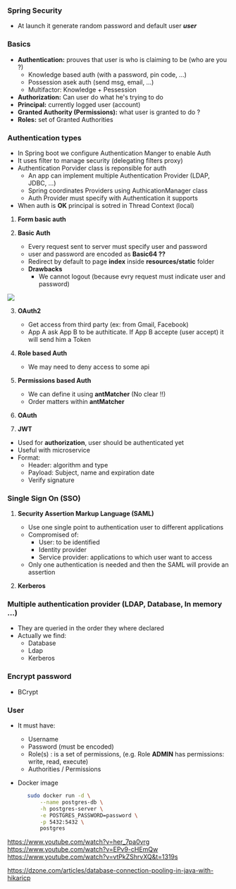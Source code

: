 ### Spring Security
* At launch it generate random password  and default user ***user***

### Basics
* **Authentication:** prouves that user is who is claiming to be (who are you ?)
    * Knowledge based auth (with a password, pin code, ...)
    * Possession asek auth (send msg, email, ...)
    * Multifactor: Knowledge + Pessession
* **Authorization:**  Can user do what he's trying to do
* **Principal:** currently logged user  (account)
* **Granted Authority (Permissions):** what user is granted to do ?
* **Roles:** set of Granted Authorities

### Authentication types
* In Spring boot we configure Authentication Manger to enable Auth
* It uses filter to manage security (delegating filters proxy)
* Authentication Porvider class is reponsible for auth
    * An app can implement multiple Authentication Provider (LDAP, JDBC, ...)
    * Spring coordinates Providers using AuthicationManager class
    * Auth Provider must specify with Authentication it supports
* When auth is **OK** principal is sotred in Thread Context (local)

1. **Form basic auth**

2. **Basic Auth**
    * Every request sent to server must specify user and password
    * user and password are encoded as **Basic64 ??**
    * Redirect by default to page **index** inside **resources/static** folder
    * **Drawbacks**
        * We cannot logout (because evry request must indicate user and password)

<img src="screeshots/basic_auth.PNG"/> 

3. **OAuth2**
    * Get access from third party (ex: from Gmail, Facebook)
    * App A ask App B to be authiticate. If App B accepte (user accept) it will send him a Token

3. **Role based Auth**
    * We may need to deny access to some api

4. **Permissions based Auth**
    * We can define it using **antMatcher** (No clear !!)
    *  Order matters within **antMatcher**

5. **OAuth**

6. **JWT**

- Used for **authorization**, user should be authenticated yet
- Useful with microservice
- Format: 
    - Header: algorithm and type
    - Payload: Subject, name and expiration date
    - Verify signature    


### Single Sign On (SSO)

1. **Security Assertion Markup Language (SAML)**
    * Use one single point to authentication user to different applications
    * Compromised of:
        * User: to be identified
        * Identity provider
        * Service provider: applications to which user want to access
    * Only one authentication is needed and then the SAML will provide an assertion

2. **Kerberos**

### Multiple authentication provider (LDAP, Database, In memory ...)
* They are queried in the order they where declared
* Actually we find:
    * Database
    * Ldap
    * Kerberos

### Encrypt password
* BCrypt
### User
* It must have:
    * Username
    * Password (must be encoded)
    * Role(s) : is a set of permissions, (e.g. Role **ADMIN** has permissions: write, read, execute)
    * Authorities / Permissions

* Docker image

     ```bash
        sudo docker run -d \
            --name postgres-db \
            -h postgres-server \
            -e POSTGRES_PASSWORD=password \
            -p 5432:5432 \
            postgres
     ```

https://www.youtube.com/watch?v=her_7pa0vrg
https://www.youtube.com/watch?v=EPv9-cHEmQw
https://www.youtube.com/watch?v=vtPkZShrvXQ&t=1319s

https://dzone.com/articles/database-connection-pooling-in-java-with-hikaricp